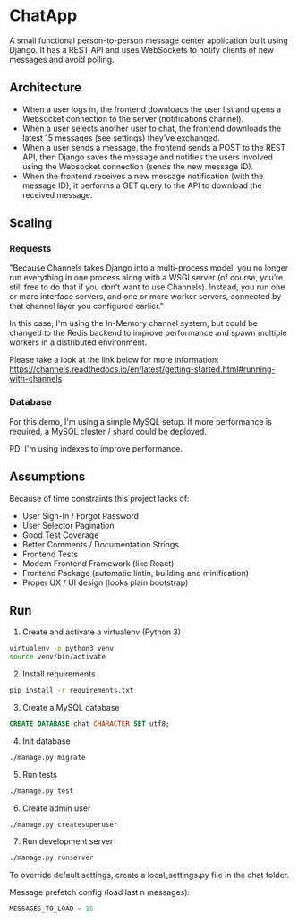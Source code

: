 # ChatApp  #

A small functional person-to-person message center application built using Django.
It has a REST API and uses WebSockets to notify clients of new messages and 
avoid polling.

## Architecture ##
 - When a user logs in, the frontend downloads the user list and opens a
   Websocket connection to the server (notifications channel).
 - When a user selects another user to chat, the frontend downloads the latest
   15 messages (see settings) they've exchanged.
 - When a user sends a message, the frontend sends a POST to the REST API, then
   Django saves the message and notifies the users involved using the Websocket
   connection (sends the new message ID).
 - When the frontend receives a new message notification (with the message ID),
   it performs a GET query to the API to download the received message.

## Scaling ##

### Requests ###
"Because Channels takes Django into a multi-process model, you no longer run 
everything in one process along with a WSGI server (of course, you’re still 
free to do that if you don’t want to use Channels). Instead, you run one or 
more interface servers, and one or more worker servers, connected by that 
channel layer you configured earlier."

In this case, I'm using the In-Memory channel system, but could be changed to
the Redis backend to improve performance and spawn multiple workers in a
distributed environment.

Please take a look at the link below for more information:
https://channels.readthedocs.io/en/latest/getting-started.html#running-with-channels

### Database ###
For this demo, I'm using a simple MySQL setup. If more performance is required, 
a MySQL cluster / shard could be deployed.

PD: I'm using indexes to improve performance.

## Assumptions ##
Because of time constraints this project lacks of:

- User Sign-In / Forgot Password
- User Selector Pagination
- Good Test Coverage
- Better Comments / Documentation Strings
- Frontend Tests
- Modern Frontend Framework (like React)
- Frontend Package (automatic lintin, building and minification)
- Proper UX / UI design (looks plain bootstrap)

## Run ##

1. Create and activate a virtualenv (Python 3)
```bash
virtualenv -p python3 venv
source venv/bin/activate
```
2. Install requirements
```bash
pip install -r requirements.txt
```
3. Create a MySQL database
```sql
CREATE DATABASE chat CHARACTER SET utf8;
```
4. Init database
```bash
./manage.py migrate
```
5. Run tests
```bash
./manage.py test
```

6. Create admin user
```bash
./manage.py createsuperuser
```

7. Run development server
```bash
./manage.py runserver
```

To override default settings, create a local_settings.py file in the chat folder.

Message prefetch config (load last n messages):
```python
MESSAGES_TO_LOAD = 15
```
